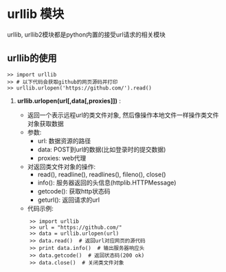 urllib 模块
===
urllib, urllib2模块都是python内置的接受url请求的相关模块

## urllib的使用

    >> import urllib
    >> # 以下代码会获取github的网页源码并打印
    >> urllib.urlopen('https://github.com/').read()

1. **urllib.urlopen(url[,data[,proxies]])** :
    - 返回一个表示远程url的类文件对象,
      然后像操作本地文件一样操作类文件对象获取数据
    - 参数:
        + url: 数据资源的路径
        + data: POST到url的数据(比如登录时的提交数据)
        + proxies: web代理
    - 对返回类文件对象的操作:
        + read(), readline(), readlines(), fileno(), close()
        + info(): 服务器返回的头信息(httplib.HTTPMessage)
        + getcode(): 获取http状态码
        + geturl(): 返回请求的url
    - 代码示例:

    ````
        >> import urllib
        >> url = "https://github.com/"
        >> data = urllib.urlopen(url)
        >> data.read()  # 返回url对应网页的源代码
        >> print data.info()  # 输出服务器响应头
        >> data.getcode()  # 返回状态码(200 ok)
        >> data.close()  # 关闭类文件对象
    ````
